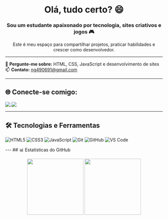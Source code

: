<h1 align="center">Olá, tudo certo? 😄</h1>
<h3 align="center">Sou um estudante apaixonado por tecnologia, sites criativos e jogos 🎮</h3>

<p align="center">
Este é meu espaço para compartilhar projetos, praticar habilidades e crescer como desenvolvedor.
</p>

---

💬 **Pergunte-me sobre:** HTML, CSS, JavaScript e desenvolvimento de sites  
📫 **Contato:** ng490691@gmail.com  

---

## 🌐 Conecte-se comigo:
<p align="left">
  <a href="https://wa.me/5511933105088" target="_blank">
    <img align="center" src="https://img.shields.io/badge/WhatsApp-25D366?style=for-the-badge&logo=whatsapp&logoColor=white" />
  </a>
  <a href="mailto:ng490691@gmail.com" target="_blank">
    <img align="center" src="https://img.shields.io/badge/Gmail-EA4335?style=for-the-badge&logo=gmail&logoColor=white" />
  </a>
</p>

---

## 🛠️ Tecnologias e Ferramentas

![HTML5](https://img.shields.io/badge/HTML5-E34F26?style=for-the-badge&logo=html5&logoColor=fff) 
![CSS3](https://img.shields.io/badge/CSS3-1572B6?style=for-the-badge&logo=css3&logoColor=fff) 
![JavaScript](https://img.shields.io/badge/JavaScript-F7DF1E?style=for-the-badge&logo=javascript&logoColor=000) 
![Git](https://img.shields.io/badge/Git-F05032?style=for-the-badge&logo=git&logoColor=fff) 
![GitHub](https://img.shields.io/badge/GitHub-000?style=for-the-badge&logo=github&logoColor=fff) 
![VS Code](https://img.shields.io/badge/VS%20Code-007ACC?style=for-the-badge&logo=visual-studio-code&logoColor=fff)

--- ## 📊 Estatísticas do GitHub 
<div align="center"> <img height="180em" src="https://github-readme-stats.vercel.app/api?username=AlexCarc&show_icons=true&count_private=true&include_all_commits=true&theme=tokyonight" /> <img height="180em" src="https://github-readme-stats.vercel.app/api/top-langs/?username=AlexCarc&layout=compact&langs_count=8&theme=tokyonight" /> </div>
